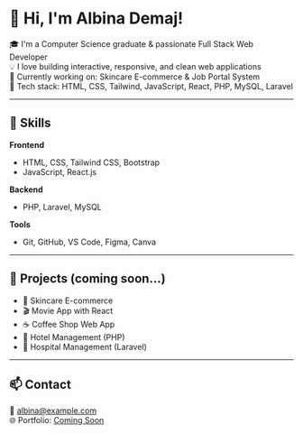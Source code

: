 # 👋 Hi, I'm Albina Demaj!

🎓 I'm a Computer Science graduate & passionate Full Stack Web Developer  
💡 I love building interactive, responsive, and clean web applications  
🌱 Currently working on: Skincare E-commerce & Job Portal System  
📍 Tech stack: HTML, CSS, Tailwind, JavaScript, React, PHP, MySQL, Laravel

---

## 💼 Skills

**Frontend**  
- HTML, CSS, Tailwind CSS, Bootstrap  
- JavaScript, React.js  

**Backend**  
- PHP, Laravel, MySQL  

**Tools**  
- Git, GitHub, VS Code, Figma, Canva

---

## 🚀 Projects (coming soon...)

- 💄 Skincare E-commerce  
- 🎬 Movie App with React  
- ☕ Coffee Shop Web App  
- 🏨 Hotel Management (PHP)  
- 🏥 Hospital Management (Laravel)

---

## 📫 Contact

📧 albina@example.com  
🌐 Portfolio: [Coming Soon](#)
